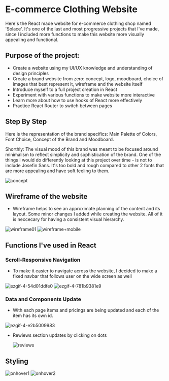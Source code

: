 # E-commerce Clothing Website 

Here's the React made website for e-commerce clothing shop named 'Solace'. It's one of the last and most progressive projects that I've made, since I included more functions to make this website more visually appealing and functional. 

## Purpose of the project:
- Create a website using my UI/UX knowledge and understanding of design principles
- Create a brand website from zero: concept, logo, moodboard, choice of images that best represent it, wireframe and the website itself
- Introduce myself to a full project creation in React
- Experiment with various functions to make website more interactive 
- Learn more about how to use hooks of React more effectively
- Practice React Router to switch between pages

## Step By Step
Here is the representation of the brand specifics: Main Palette of Colors, Font Choice, Concept of the Brand and Moodboard.

Shorthly: The visual mood of this brand was meant to be focused around minimalism to reflect simplicity and sophistication of the brand. One of the things I would do differently looking at this project over time - is not to include Josefin Sans. It's too bold and rough compared to other 2 fonts that are more appealing and have soft feeling to them.

![concept](https://github.com/adelinetr/solace-shop-website/assets/119743518/9c19b1b9-002c-4550-a122-9de94ec2db23)


## Wireframe of the website
- Wireframe helps to see an approximate planning of the content and its layout. Some minor changes I added while creating the website. All of it is neccecary for having a consistent visual hierarchy.
  
![wireframe01](https://github.com/adelinetr/solace-shop-website/assets/119743518/14cd103a-5953-43c0-b2fd-b59d9fb415bd)
![wireframe+mobile](https://github.com/adelinetr/solace-shop-website/assets/119743518/6dc4252e-2c24-4778-8889-d94ab22e9f36)






## Functions I've used in React

### Scroll-Responsive Navigation
- To make it easier to navigate across the website, I decided to make a fixed navbar that follows user on the wide screen as well

![ezgif-4-54d01ddfe0](https://github.com/adelinetr/solace-shop-website/assets/119743518/9667a5a2-457e-49f0-9b05-f0262b5e9c4a)
![ezgif-4-781b9381e9](https://github.com/adelinetr/solace-shop-website/assets/119743518/8c45d005-c3de-4808-ba74-5ae4fc9363c6)



### Data and Components Update
- With each page items and pricings are being updated and each of the item has its own id.
  
![ezgif-4-e2b5009983](https://github.com/adelinetr/solace-shop-website/assets/119743518/e63f055b-38a3-4b5b-a1b3-e5c616f0f984)

- Rewiews section updates by clicking on dots
  
  ![reviews](https://github.com/adelinetr/solace-shop-website/assets/119743518/ee52d2db-8fda-459e-8bd5-e8020f811a53)

## Styling

![onhover1](https://github.com/adelinetr/solace-shop-website/assets/119743518/b0324d0f-5479-48e4-bf9a-ae6f1c6eaffc)
![onhover2](https://github.com/adelinetr/solace-shop-website/assets/119743518/3c574694-9813-4a6d-990d-58f1ebb1463b)


